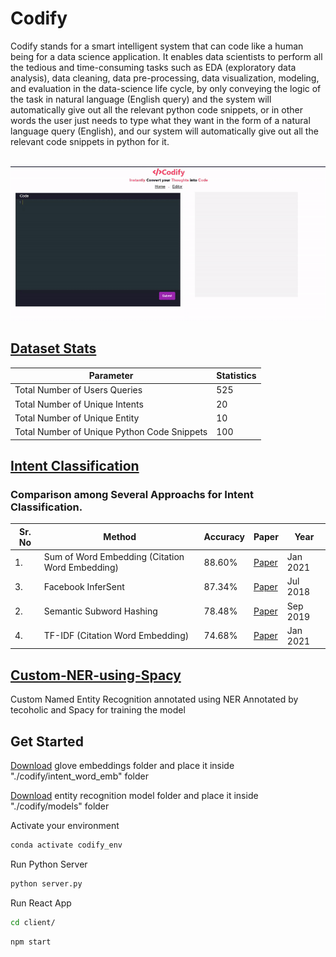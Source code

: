 # Codify

Codify stands for a smart intelligent system that can code like a human being for a data science application. It enables data scientists to perform all the tedious and time-consuming tasks such as EDA (exploratory data analysis), data cleaning, data pre-processing, data visualization, modeling, and evaluation in the data-science life cycle, by only conveying the logic of the task in natural language (English query) and the system will automatically give out all the relevant python code snippets, or in other words the user just needs to type what they want in the form of a natural language query (English), and our system will automatically give out all the relevant code snippets in python for it.

<br>
<img src ="Codify-Demo-GIF.gif">


## [Dataset Stats]()


| Parameter | Statistics |
| -------- | ----------- | 
| Total Number of Users Queries | 525 |
| Total Number of Unique Intents | 20 |
| Total Number of  Unique Entity | 10 |
| Total Number of  Unique Python Code Snippets | 100 |


## [Intent Classification](https://github.com/Elysian01/Intent-Classification-Benchmark)

### Comparison among Several Approachs for Intent Classification.


| Sr. No | Method                       | Accuracy | Paper                                                                       | Year     |
| ------ | ---------------------------- | -------- | --------------------------------------------------------------------------- | -------- |
| 1.     | Sum of Word Embedding (Citation Word Embedding) | 88.60% | [Paper](https://ieeexplore.ieee.org/ielx7/6287639/9312710/09319154.pdf)    | Jan 2021 |   
| 3.     | Facebook InferSent| 87.34% | [Paper](https://arxiv.org/pdf/1705.02364.pdf)                               | Jul 2018 |
| 2.     | Semantic Subword Hashing| 78.48%  | [Paper](https://arxiv.org/abs/1810.07150)                                   | Sep 2019 |
| 4.     | TF-IDF (Citation Word Embedding) | 74.68% | [Paper](https://ieeexplore.ieee.org/ielx7/6287639/9312710/09319154.pdf)   |Jan 2021 |


## [Custom-NER-using-Spacy](https://github.com/Elysian01/Custom-NER-using-Spacy)
Custom Named Entity Recognition annotated using NER Annotated by tecoholic and Spacy for training the model

## Get Started

[Download](https://drive.google.com/drive/folders/1-gWCai8P_kkcuBMKd4WyTVPI0drsV6rP?usp=sharing) glove embeddings folder and place it inside "./codify/intent_word_emb" folder

[Download](https://drive.google.com/drive/folders/1khbEs2sj4a3tKqCpH-AvN1siFkYdEhYX?usp=sharing) entity recognition model folder and place it inside "./codify/models" folder

Activate your environment
```bash
conda activate codify_env
```

Run Python Server 
```bash
python server.py
```

Run React App
```bash
cd client/
```
```bash
npm start
```

